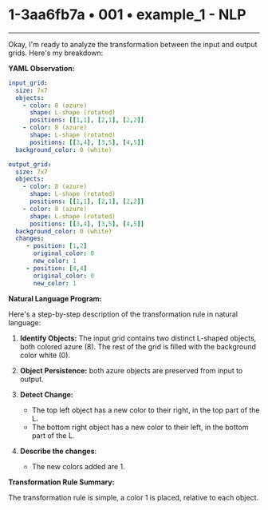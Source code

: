 # 1-3aa6fb7a • 001 • example_1 - NLP

---
Okay, I'm ready to analyze the transformation between the input and output grids. Here's my breakdown:

**YAML Observation:**

```yaml
input_grid:
  size: 7x7
  objects:
    - color: 8 (azure)
      shape: L-shape (rotated)
      positions: [[1,1], [2,1], [2,2]]
    - color: 8 (azure)
      shape: L-shape (rotated)
      positions: [[3,4], [3,5], [4,5]]
  background_color: 0 (white)

output_grid:
  size: 7x7
  objects:
    - color: 8 (azure)
      shape: L-shape (rotated)
      positions: [[1,1], [2,1], [2,2]]
    - color: 8 (azure)
      shape: L-shape (rotated)
      positions: [[3,4], [3,5], [4,5]]
  background_color: 0 (white)
  changes:
     - position: [1,2]
       original_color: 0
       new_color: 1
     - position: [4,4]
       original_color: 0
       new_color: 1
```

**Natural Language Program:**

Here's a step-by-step description of the transformation rule in natural language:

1.  **Identify Objects:** The input grid contains two distinct L-shaped objects, both colored azure (8). The rest of the grid is filled with the background color white (0).

2.  **Object Persistence:** both azure objects are preserved from input to output.

2.  **Detect Change:**
    *   The top left object has a new color to their right, in the top part of the L.
    *   The bottom right object has a new color to their left, in the bottom part of the L.

3. **Describe the changes**:
    *   The new colors added are 1.

**Transformation Rule Summary:**

The transformation rule is simple, a color 1 is placed, relative to each object.


